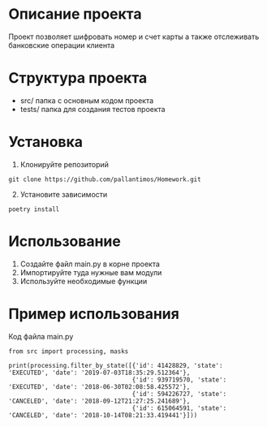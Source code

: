 # Описание проекта
Проект позволяет шифровать номер и счет карты а также отслеживать банковские операции клиента

# Структура проекта
* src/ папка с основным кодом проекта
* tests/ папка для создания тестов проекта

# Установка
1. Клонируйте репозиторий
````
git clone https://github.com/pallantimos/Homework.git
````

2. Установите зависимости
````
poetry install
````
# Использование

1. Создайте файл main.py в корне проекта
2. Импортируйте туда нужные вам модули
3. Используйте необходимые функции

# Пример использования
Код файла main.py

```
from src import processing, masks

print(processing.filter_by_state([{'id': 41428829, 'state': 'EXECUTED', 'date': '2019-07-03T18:35:29.512364'},
                                  {'id': 939719570, 'state': 'EXECUTED', 'date': '2018-06-30T02:08:58.425572'},
                                  {'id': 594226727, 'state': 'CANCELED', 'date': '2018-09-12T21:27:25.241689'},
                                  {'id': 615064591, 'state': 'CANCELED', 'date': '2018-10-14T08:21:33.419441'}]))
```



